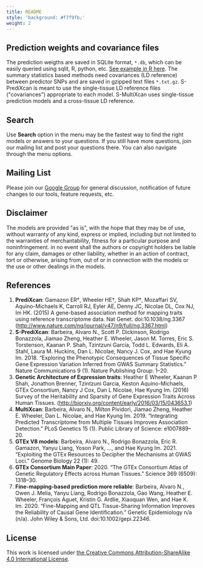 ```yaml
---
title: README
style: 'background: #f7f9fb;'
weight: 2
---
```


## Prediction weights and covariance files
The prediction weigths are saved in SQLite format, `*.db`, which can be easily queried using sqlit, R, python, etc. [See example in R here](https://lab-notes.hakyimlab.org/post/2021/04/27/querying-predictdb-sqlite-databases/). The summary statistics based methods need covariances (LD reference) between predictor SNPs and are saved in gzipped text files `*.txt.gz`. S-PrediXcan is meant to use the single-tissue LD reference files ("covariances") appropriate to each model. S-MultiXcan uses single-tissue prediction models and a cross-tissue LD reference.

## Search
Use **Search** option in the menu may be the fastest way to find the right models or answers to your questions. If you still have more questions, join our mailing list and post your questions there. You can also navigate through the menu options.

## Mailing List

Please join our [Google Group](https://groups.google.com/forum/#!forum/predixcanmetaxcan) for general discussion, notification of future changes to our tools, feature requests, etc.

## Disclaimer

The models are provided "as is", with the hope that they may be of use, without warranty of any kind, express or implied, including but not limited to the warranties of merchantability, fitness for a particular purpose and noninfringement. in no event shall the authors or copyright holders be liable for any claim, damages or other liability, whether in an action of contract, tort or otherwise, arising from, out of or in connection with the models or the use or other dealings in the models.

## References
1. **PrediXcan**: Gamazon ER†, Wheeler HE†, Shah KP†, Mozaffari SV, Aquino-Michaels K, Carroll RJ, Eyler AE, Denny JC, Nicolae DL, Cox NJ, Im HK. (2015) A gene-based association method for mapping traits using reference transcriptome data. Nat Genet. doi:10.1038/ng.3367 (http://www.nature.com/ng/journal/v47/n9/full/ng.3367.html)
2. **S-PrediXcan**: Barbeira, Alvaro N., Scott P. Dickinson, Rodrigo Bonazzola, Jiamao Zheng, Heather E. Wheeler, Jason M. Torres, Eric S. Torstenson, Kaanan P. Shah, Tzintzuni Garcia, Todd L. Edwards, Eli A. Stahl, Laura M. Huckins, Dan L. Nicolae, Nancy J. Cox, and Hae Kyung Im. 2018. “Exploring the Phenotypic Consequences of Tissue Specific Gene Expression Variation Inferred from GWAS Summary Statistics.” Nature Communications 9 (1). Nature Publishing Group: 1–20.
3. **Genetic Architecture of Expression traits**: Heather E Wheeler, Kaanan P Shah, Jonathon Brenner, Tzintzuni Garcia, Keston Aquino-Michaels, GTEx Consortium, Nancy J Cox, Dan L Nicolae, Hae Kyung Im. (2016) Survey of the Heritability and Sparsity of Gene Expression Traits Across Human Tissues. (http://biorxiv.org/content/early/2016/03/15/043653.1)
4. **MultiXcan**: Barbeira, Alvaro N., Milton Pividori, Jiamao Zheng, Heather E. Wheeler, Dan L. Nicolae, and Hae Kyung Im. 2019. “Integrating Predicted Transcriptome from Multiple Tissues Improves Association Detection.” PLoS Genetics 15 (1). Public Library of Science: e1007889–20.
5. **GTEx V8 models**: Barbeira, Alvaro N., Rodrigo Bonazzola, Eric R. Gamazon, Yanyu Liang, Yoson Park, ..., and Hae Kyung Im. 2021. “Exploiting the GTEx Resources to Decipher the Mechanisms at GWAS Loci.” Genome Biology 22 (1): 49.
6. **GTEx Consortium Main Paper**: 2020. “The GTEx Consortium Atlas of Genetic Regulatory Effects across Human Tissues.” Science 369 (6509): 1318–30.
7. **Fine-mapping-based prediction more reliable**: Barbeira, Alvaro N., Owen J. Melia, Yanyu Liang, Rodrigo Bonazzola, Gao Wang, Heather E. Wheeler, François Aguet, Kristin G. Ardlie, Xiaoquan Wen, and Hae K. Im. 2020. “Fine-Mapping and QTL Tissue-Sharing Information Improves the Reliability of Causal Gene Identification.” Genetic Epidemiology n/a (n/a). John Wiley & Sons, Ltd. doi:10.1002/gepi.22346.

## License

This work is licensed under [the Creative Commons Attribution-ShareAlike 4.0 International License](http://creativecommons.org/licenses/by-sa/4.0).
